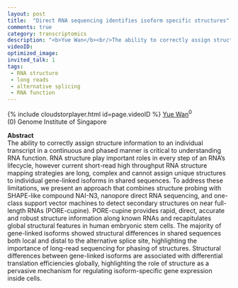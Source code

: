 ```yaml
---
layout: post
title:  "Direct RNA sequencing identifies isoform specific structures"
comments: true
category: transcriptomics
description: "<b>Yue Wan</b><br/>The ability to correctly assign structure informat..."
videoID: 
optimized_image: 
invited_talk: 1
tags:
 - RNA structure
 - long reads
 - alternative splicing
 - RNA function
---
```

{% include cloudstorplayer.html id=page.videoID %}
<u>Yue Wan</u><sup>0</sup><br/>
\(0\) Genome Institute of Singapore


<b>Abstract</b><br/>
The ability to correctly assign structure information to an individual transcript in a continuous and phased manner is critical to understanding RNA function.  RNA structure play important roles in every step of an RNA’s lifecycle, however current short-read high throughput RNA structure mapping strategies are long, complex and cannot assign unique structures to individual gene-linked isoforms in shared sequences. To address these limitations, we present an approach that combines structure probing with SHAPE-like compound NAI-N3, nanopore direct RNA sequencing, and one-class support vector machines to detect secondary structures on near full-length RNAs \(PORE-cupine\). PORE-cupine provides rapid, direct, accurate and robust structure information along known RNAs and recapitulates global structural features in human embryonic stem cells. The majority of gene-linked isoforms showed structural differences in shared sequences both local and distal to the alternative splice site, highlighting the importance of long-read sequencing for phasing of structures. Structural differences between gene-linked isoforms are associated with differential translation efficiencies globally, highlighting the role of structure as a pervasive mechanism for regulating isoform-specific gene expression inside cells. 
